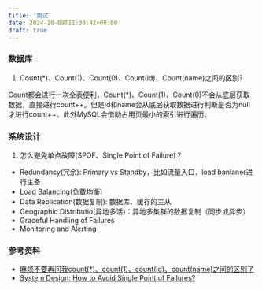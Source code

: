 ```yaml
---
title: '面试'
date: 2024-10-09T11:30:42+08:00
draft: true
---
```


### 数据库

1. Count(*)、Count(1)、Count(0)、Count(id)、Count(name)之间的区别?

Count都会进行一次全表便利，Count(*)、Count(1)、Count(0)不会从底层获取数据，直接进行count++。但是id和name会从底层获取数据进行判断是否为null才进行count++。此外MySQL会借助占用页最小的索引进行遍历。

### 系统设计

1. 怎么避免单点故障(SPOF、Single Point of Failure)？

* Redundancy(冗余): Primary vs Standby，比如流量入口，load banlaner进行主备
* Load Balancing(负载均衡)
* Data Replication(数据复制): 数据库、缓存的主从
* Geographic Distributio(异地多活)：异地多集群的数据复制（同步或异步）
* Graceful Handling of Failures
* Monitoring and Alerting

### 参考资料

* [麻烦不要再问我count(*)、count(1)、count(id)、count(name)之间的区别了](https://juejin.cn/post/7397410962847039525)
* [System Design: How to Avoid Single Point of Failures?](https://blog.algomaster.io/p/system-design-how-to-avoid-single-point-of-failures)